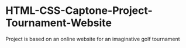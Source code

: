 # HTML-CSS-Captone-Project-Tournament-Website
 Project is based on an online website for an imaginative golf tournament
